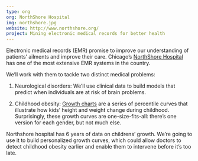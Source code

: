 ```yaml
---
type: org
org: NorthShore Hospital
img: northshore.jpg
website: http://www.northshore.org/
project: Mining electronic medical records for better health
---
```


Electronic medical records (EMR) promise to improve our understanding of patients’ ailments and improve their care. Chicago’s [NorthShore Hospital](http://www.northshore.org/) has one of the most extensive EMR systems in the country. 

We’ll work with them to tackle two distinct medical problems:

1. Neurological disorders: We’ll use clinical data to build models that predict when individuals are at risk of brain problems.
 
2. Childhood obesity: [Growth charts](http://www.chartsgraphsdiagrams.com/HealthCharts/images/growth-2-20-boys.png) are a series of percentile curves that illustrate how kids’ height and weight change during childhood. Surprisingly, these growth curves are one-size-fits-all: there’s one version for each gender, but not much else.

Northshore hospital has 6 years of data on childrens’ growth. We’re going to use it to build personalized growth curves, which could allow doctors to detect childhood obesity earlier and enable them to intervene before it’s too late. 
